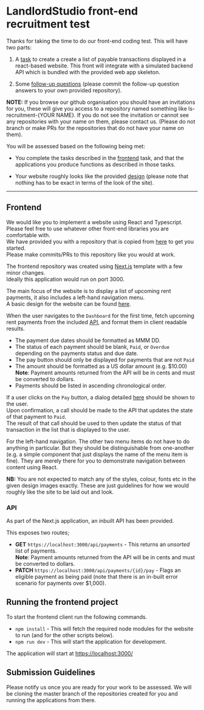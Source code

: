 # LandlordStudio front-end recruitment test

Thanks for taking the time to do our front-end coding test. This will have two parts:

1. A [task](#frontend) to create a create a list of payable transactions displayed in a react-based website. This front will integrate with a simulated backend API which is bundled with the provided web app skeleton.

2. Some [follow-up questions](./FOLLOW-UP.md) (please commit the follow-up question answers to your own provided repository).

**NOTE:** If you browse our github organisation you should have an invitations for you, these will give you access to a repository named something like ls-recruitment-{YOUR NAME}. If you do not see the invitation or cannot see any repositories with your name on them, please contact us. (Please do not branch or make PRs for the repositories that do not have your name on them).

You will be assessed based on the following being met:

- You complete the tasks described in the [frontend](#frontend) task, and that the applications you produce functions as described in those tasks.

- Your website roughly looks like the provided [design](./design-spec/layout_and_list.png) (please note that nothing has to be exact in terms of the look of the site).

---

## Frontend

We would like you to implement a website using React and Typescript.  
Please feel free to use whatever other front-end libraries you are comfortable with.  
We have provided you with a repository that is copied from [here](https://github.com/LandlordStudio-Recruitment/ls-recruitment-front-end-only) to get you started.  
Please make commits/PRs to this repository like you would at work.

The frontend repository was created using [Next.js](https://nextjs.org) template with a few minor changes.  
Ideally this application would run on port 3000.

The main focus of the website is to display a list of upcoming rent payments, it also includes a left-hand navigation menu.  
A basic design for the website can be found [here](./design-spec/layout_and_list.png).

When the user navigates to the `Dashboard` for the first time, fetch upcoming rent payments from the included [API](#API), and format them in client readable results.

- The payment due dates should be formatted as MMM DD.
- The status of each payment should be blank, `Paid`, or `Overdue` depending on the payments status and due date.
- The pay button should only be displayed for payments that are not `Paid`
- The amount should be formatted as a US dollar amount (e.g. \$10.00)  
  **Note**: Payment amounts returned from the API will be in cents and must be converted to dollars.
- Payments should be listed in ascending chronological order.

If a user clicks on the `Pay` button, a dialog detailed [here](./design-spec/pay.png) should be shown to the user.  
Upon confirmation, a call should be made to the API that updates the state of that payment to `Paid`.  
The result of that call should be used to then update the status of that transaction in the list that is displayed to the user.

For the left-hand navigation. The other two menu items do not have to do anything in particular. But they should be distinguishable from one-another (e.g. a simple component that just displays the name of the menu item is fine). They are merely there for you to demonstrate navigation between content using React.

**NB:**
You are not expected to match any of the styles, colour, fonts etc in the given design images exactly. These are just guidelines for how we would roughly like the site to be laid out and look.

### API <a name="API"></a>

As part of the Next.js application, an inbuilt API has been provided.  
  
This exposes two routes;  
  
* **GET** `https://localhost:3000/api/payments`  - This returns an _unsorted_ list of payments.    
**Note**: Payment amounts returned from the API will be in cents and must be converted to dollars.
* **PATCH** `https://localhost:3000/api/payments/{id}/pay` - Flags an eligible payment as being paid (note that there is an in-built error scenario for payments over $1,000).

## Running the frontend project

To start the frontend client run the following commands.

- `npm install` - This will fetch the required node modules for the website to run (and for the other scripts below).
- `npm run dev` - This will start the application for development.  
  
The application will start at [https://localhost:3000/](https://localhost:3000/)

## Submission Guidelines

Please notify us once you are ready for your work to be assessed. We will be cloning the master branch of the repositories created for you and running the applications from there.
